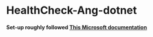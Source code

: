 # HealthCheck-Ang-dotnet

#### Set-up roughly followed [This Microsoft documentation](https://learn.microsoft.com/en-us/visualstudio/javascript/tutorial-asp-net-core-with-angular?view=vs-2022)
